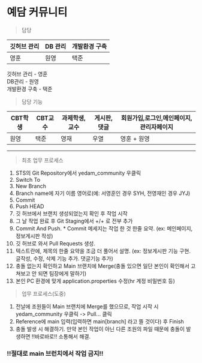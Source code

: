 # 예담 커뮤니티

> 담당
<table>
 <thead>
   <th>깃허브 관리</th>
   <th>DB 관리</th>
   <th>개발환경 구축</th>
 </thead>
 <tbody>
   <td>영훈</td>
   <td>원영</td>
   <td>택준</td>
 </tbody>
</table>
깃허브 관리 - 영훈 <br>
DB관리 - 원영 <br>
개발환경 구축 - 택준

> 담당 기능
<table>
 <thead>
   <th>CBT학생</th>
   <th>CBT교수</th>
   <th>과제학생,교수</th>
   <th>게시판,댓글</th>
   <th>회원가입,로그인,메인페이지,관리자페이지</th>
 </thead>
 <tbody>
   <td>원영</td>
   <td>택준</td>
   <td>영재</td>
   <td>우열</td>
   <td>영훈 + 원영</td>
 </tbody>
</table>


<hr>

>  최초 업무 프로세스
1. STS의 Git Repository에서 yedam_community 우클릭
2. Switch To
3. New Branch
4. Branch name에 자기 이름 영어로(예: 서영훈인 경우 SYH, 전영재인 경우 JYJ)
5. Commit
6. Push HEAD
7. 깃 허브에서 브랜치 생성되었는지 확인 후 작업 시작
8. 그 날 작업 완료 후 Git Staging에서 +/+ 로 전부 추가
9. Commit And Push. * Commit 메세지는 작업 한 것 한줄 요약. (ex: 메인페이지, 정보게시판 작성)
10. 깃 허브로 와서 Pull Requests 생성.
11. 텍스트란에, 제목의 한줄 요약을 조금 더 풀어서 설명. (ex: 정보게시판 기능 구현. 글작성, 수정, 삭제 기능 추가. 댓글기능 추가)
12. 충돌 없는지 확인하고 Main 브랜치에 Merge(충돌 있으면 일단 본인이 확인해서 고쳐보고 안 되면 팀장에게 말하기)
13. 본인 PC 환경에 맞게 application.properties 수정(hr 계정 비밀번호 등)

>  업무 프로세스(도중)
1. 전날에 조원들이 Main 브랜치에 Merge를 했으므로, 작업 시작 시 yedam_community 우클릭 -> Pull... 클릭
2. Reference에 main 입력(입력하면 main[branch] 라고 뜰 것이다) 후 Finish
3. 충돌 발생 시 해결하기. 만약 본인 작업이 아닌 다른 조원의 파일 때문에 충돌이 발생하면 !!바로바로!! 소통해서 해결.
<h3>!!절대로 main 브런치에서 작업 금지!!</h3> 
